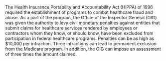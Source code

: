 The Health Insurance Portability and Accountability Act (HIPPA) of 1996 required the establishment of programs to combat healthcare fraud and abuse. As a part of the program, the Office of the Inspector General (OIG) was given the authority to levy civil monetary penalties against entities that submit claims for healthcare services rendered by employees or contractors whom they know, or should know, have been excluded from participation in federal healthcare programs. Penalties can be as high as $10,000 per infraction. Three infractions can lead to permanent exclusion from the Medicare program. In addition, the OIG can impose an assessment of three times the amount claimed.
